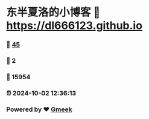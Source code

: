 # 东半夏洛的小博客 :link: https://dl666123.github.io 
### :page_facing_up: [45](https://dl666123.github.io/tag.html) 
### :speech_balloon: 2 
### :hibiscus: 15954 
### :alarm_clock: 2024-10-02 12:36:13 
### Powered by :heart: [Gmeek](https://github.com/Meekdai/Gmeek)
